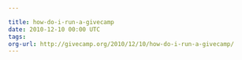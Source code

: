 ```yaml
---

title: how-do-i-run-a-givecamp
date: 2010-12-10 00:00 UTC
tags: 
org-url: http://givecamp.org/2010/12/10/how-do-i-run-a-givecamp/
---
```



